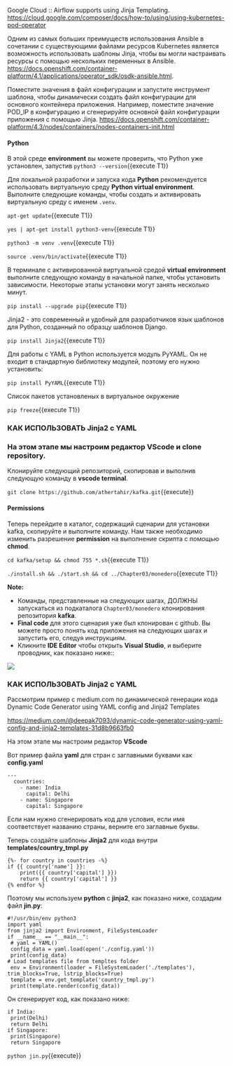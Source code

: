 Google Cloud :: Airflow supports using Jinja Templating.
https://cloud.google.com/composer/docs/how-to/using/using-kubernetes-pod-operator

Одним из самых больших преимуществ использования Ansible в сочетании с существующими файлами ресурсов Kubernetes является возможность использовать шаблоны Jinja, чтобы вы могли настраивать ресурсы с помощью нескольких переменных в Ansible.
https://docs.openshift.com/container-platform/4.1/applications/operator_sdk/osdk-ansible.html.

Поместите значения в файл конфигурации и запустите инструмент шаблона, чтобы динамически создать файл конфигурации для основного контейнера приложения. Например, поместите значение POD_IP в конфигурацию и сгенерируйте основной файл конфигурации приложения с помощью Jinja.
https://docs.openshift.com/container-platform/4.3/nodes/containers/nodes-containers-init.html

#### Python
В этой среде **environment** вы можете проверить, что Python уже установлен, запустив `python3 --version`{{execute T1}}

Для локальной разработки и запуска кода **Python** рекомендуется использовать виртуальную среду **Python virtual environment**. 
Выполните следующие команды, чтобы создать и активировать виртуальную среду с именем `.venv`.

`apt-get update`{{execute T1}}

`yes | apt-get install python3-venv`{{execute T1}}

`python3 -m venv .venv`{{execute T1}}

`source .venv/bin/activate`{{execute T1}}

В терминале с активированной виртуальной средой  **virtual environment** выполните следующую команду в начальной папке, чтобы установить зависимости. 
Некоторые этапы установки могут занять несколько минут.

`pip install --upgrade pip`{{execute T1}}

Jinja2 - это современный и удобный для разработчиков язык шаблонов для Python, созданный по образцу шаблонов Django. 

`pip install Jinja2`{{execute T1}}

Для работы с YAML в Python используется модуль PyYAML. Он не входит в стандартную библиотеку модулей, поэтому его нужно установить:

`pip install PyYAML`{{execute T1}}

Список пакетов установленых в виртуальное окружение

`pip freeze`{{execute T1}}


### КАК ИСПОЛЬЗОВАТЬ Jinja2 с YAML
### На этом этапе мы настроим редактор **VScode** и **clone repository**.

Клонируйте следующий репозиторий, скопировав и выполнив следующую команду в **vscode terminal**.

`git clone https://github.com/athertahir/kafka.git`{{execute}}

#### Permissions

Теперь перейдите в каталог, содержащий сценарии для установки kafka, скопируйте и выполните команду. Нам также необходимо изменить разрешение **permission** на выполнение скрипта с помощью  **chmod**.

`cd kafka/setup && chmod 755 *.sh`{{execute T1}} 

`./install.sh && ./start.sh && cd ../Chapter03/monedero`{{execute T1}} 

**Note:**
- Команды, представленные на следующих шагах, ДОЛЖНЫ запускаться из подкаталога `Chapter03/monedero` клонирования репозитория **kafka**. 
- **Final code** для этого сценария уже был клонирован с github. Вы можете просто понять код приложения на следующих шагах и запустить его, следуя инструкциям.
- Кликните **IDE Editor** чтобы открыть **Visual Studio**, и выберите проводник, как показано ниже::

![](https://github.com/fenago/katacoda-scenarios/raw/master/apache-kafka/1.JPG)


### КАК ИСПОЛЬЗОВАТЬ Jinja2 с YAML

Рассмотрим пример с medium.com по динамической генерации кода
Dynamic Code Generator using YAML config and Jinja2 Templates

https://medium.com/@deepak7093/dynamic-code-generator-using-yaml-config-and-jinja2-templates-31d8b9663fb0

На этом этапе мы настроим редактор **VScode**

Вот пример файла **yaml** для стран с заглавными буквами как **config.yaml**

```
--- 
  countries: 
    - name: India
      capital: Delhi
    - name: Singapore
      capital: Singapore
```

Если нам нужно сгенерировать код для условия, если имя соответствует названию страны, верните его заглавные буквы.

Теперь создайте шаблоны **Jinja2** для кода внутри **templates/country_tmpl.py**

```
{%- for country in countries -%} 
if {{ country['name'] }}:
    print({{ country['capital'] }})
    return {{ country['capital'] }}
{% endfor %}
```

Поэтому мы используем **python** с **jinja2**, как показано ниже, создадим файл **jin.py**:
```
#!/usr/bin/env python3
import yaml
from jinja2 import Environment, FileSystemLoader
if __name__ == "__main__":
 # yaml = YAML()
 config_data = yaml.load(open('./config.yaml'))
 print(config_data)
# Load templates file from templtes folder 
 env = Environment(loader = FileSystemLoader('./templates'),   trim_blocks=True, lstrip_blocks=True)
 template = env.get_template('country_tmpl.py')
 print(template.render(config_data))
```

Он сгенерирует код, как показано ниже:
```
if India:
 print(Delhi)
 return Delhi
if Singapore:
 print(Singapore)
 return Singapore
```

`python jin.py`{{execute}}


